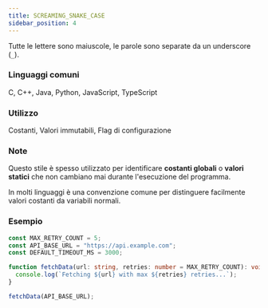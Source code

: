 ```yaml
---
title: SCREAMING_SNAKE_CASE
sidebar_position: 4
---
```


Tutte le lettere sono maiuscole, le parole sono separate da un underscore (`_`).

### Linguaggi comuni

C, C++, Java, Python, JavaScript, TypeScript

### Utilizzo

Costanti, Valori immutabili, Flag di configurazione

### Note

Questo stile è spesso utilizzato per identificare **costanti globali** o **valori statici** che non cambiano mai durante l'esecuzione del programma.

In molti linguaggi è una convenzione comune per distinguere facilmente valori costanti da variabili normali.

### Esempio

```ts
const MAX_RETRY_COUNT = 5;
const API_BASE_URL = "https://api.example.com";
const DEFAULT_TIMEOUT_MS = 3000;

function fetchData(url: string, retries: number = MAX_RETRY_COUNT): void {
  console.log(`Fetching ${url} with max ${retries} retries...`);
}

fetchData(API_BASE_URL);
```
